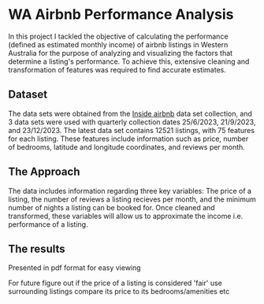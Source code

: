 # WA Airbnb Performance Analysis
In this project I tackled the objective of calculating the performance (defined as estimated monthly income) of airbnb listings in Western Australia for the purpose of analyzing and visualizing the factors that determine a listing's performance. To achieve this, extensive cleaning and transformation of features was required to find accurate estimates.

## Dataset 
The data sets were obtained from the [Inside airbnb](https://insideairbnb.com/) data set collection, and 3 data sets were used with quarterly collection dates 25/6/2023, 21/9/2023, and 23/12/2023. The latest data set contains 12521 listings, with 75 features for each listing. These features include information such as price, number of bedrooms, latitude and longitude coordinates, and reviews per month.

## The Approach
The data includes information regarding three key variables: The price of a listing, the number of reviews a listing recieves per month, and the minimum number of nights a listing can be booked for. Once cleaned and transformed, these variables will allow us to approximate the income i.e. performance of a listing.

## The results
Presented in pdf format for easy viewing









For future
figure out if the price of a listing is considered 'fair'
  use surrounding listings
  compare its price to its bedrooms/amenities etc
  
